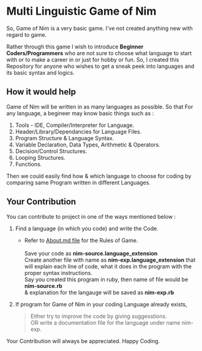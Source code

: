 
# Multi Linguistic Game of Nim

So, Game of Nim is a very basic game. I've not created anything new with regard to game.

Rather through this game I wish to introduce **Beginner Coders/Programmers** who are not
sure to choose what language to start with or to make a career in or just for hobby or fun.
So, I created this Repository for anyone who wishes to get a sneak peek into languages and
its basic syntax and logics.

## How it would help

Game of Nim will be written in as many languages as possible.
So that For any language, a begineer may know basic things such as :

1. Tools - IDE, Compiler/Interpreter for Language.
2. Header/Library/Dependancies for Language Files.
3. Program Structure & Language Syntax.
4. Variable Declaration, Data Types, Arithmetic & Operators.
5. Decision/Control Structures.
6. Looping Structures.
7. Functions.

Then we could easily find how & which language to choose for coding by comparing same Program
written in different Languages.

## Your Contribution

You can contribute to project in one of the ways mentioned below :

1. Find a language (in which you code) and write the Code.<br/>
   * Refer to [About.md file](https://github.com/elMaverick/Single-Heap-Game-of-Nim/blob/master/about.md) for the Rules of Game.<br/><br/>
   Save your code as **nim-source.language_extension**<br/>
   Create another file with name as **nim-exp.language_extension** that will explain each
   line of code, what it does in the program with the proper syntax instructions.<br/>
   Say you created this program in ruby, then name of file would be **nim-source.rb**<br/>
                    & explanation for the langauge will be saved as **nim-exp.rb**
   
2. If program for Game of Nim in your coding Language already exists,
   > Either try to improve the code by giving suggesstions.<br/>
   > OR write a documentation file for the language under name nim-exp.<language extension><br/>

Your Contribution will always be appreciated. Happy Coding.
